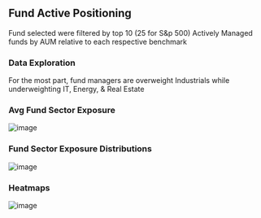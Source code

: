 ## Fund Active Positioning
Fund selected were filtered by top 10 (25 for S&p 500) Actively Managed funds by AUM relative to each respective benchmark

### Data Exploration
For the most part, fund managers are overweight Industrials while underweighting IT, Energy, & Real Estate 
### Avg Fund Sector Exposure
![image](https://github.com/nurciuoli/FdsPy/assets/57609455/2776dfb5-a59e-4f0e-bf0d-ebd28bf8c121)
### Fund Sector Exposure Distributions
![image](https://github.com/nurciuoli/FdsPy/assets/57609455/62541bf7-0494-4d49-8d1c-0a652f109d37)
### Heatmaps
![image](https://github.com/nurciuoli/FdsPy/assets/57609455/e33f1980-7988-4e8f-8200-664a375ffe56)
